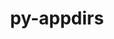 ---
title: "py-appdirs"
layout: cache
categories: [package, develop]
meta: {"compilers": ["gcc@7.3.1"], "num_specs": 2, "num_specs_by_stack": {"aws-isc": 1, "aws-isc-aarch64": 1, "root": 2}, "oss": ["amzn2"], "platforms": ["linux"], "stacks": ["aws-isc", "aws-isc-aarch64", "root"], "targets": ["aarch64", "x86_64_v3"], "versions": ["1.4.4"]}
spec_details: [{"compiler": "gcc@7.3.1", "hash": "beoz2vs6ew24x4x3qosukffv3avuyzog", "os": "amzn2", "platform": "linux", "size": "-", "stacks": ["aws-isc-aarch64", "root"], "target": "aarch64", "variants": ["build_system=python_pip", "patches:=006d203"], "versions": ["1.4.4"]}, {"compiler": "gcc@7.3.1", "hash": "hhhjoajbosurubiaac4gvoc223jwebju", "os": "amzn2", "platform": "linux", "size": "-", "stacks": ["aws-isc", "root"], "target": "x86_64_v3", "variants": ["build_system=python_pip", "patches:=006d203"], "versions": ["1.4.4"]}]
---
